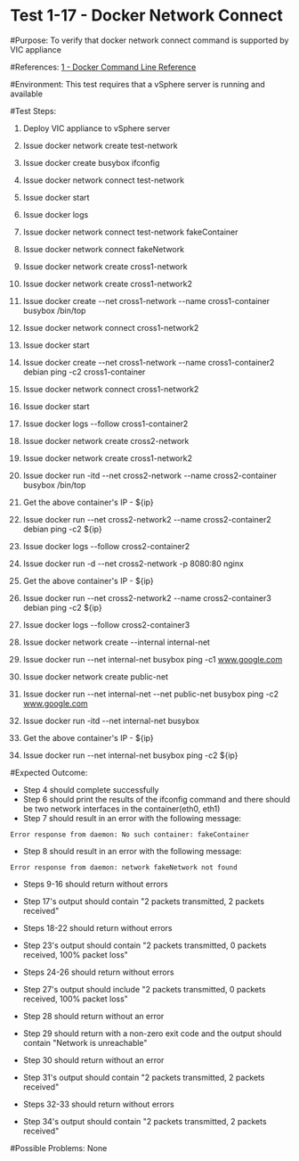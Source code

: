 Test 1-17 - Docker Network Connect
=======

#Purpose:
To verify that docker network connect command is supported by VIC appliance

#References:
[1 - Docker Command Line Reference](https://docs.docker.com/engine/reference/commandline/network_connect/)

#Environment:
This test requires that a vSphere server is running and available

#Test Steps:
1. Deploy VIC appliance to vSphere server
2. Issue docker network create test-network
3. Issue docker create busybox ifconfig
4. Issue docker network connect test-network <containerID>
5. Issue docker start <containerID>
6. Issue docker logs <containerID>
7. Issue docker network connect test-network fakeContainer
8. Issue docker network connect fakeNetwork <containerID>

9. Issue docker network create cross1-network
10. Issue docker network create cross1-network2
11. Issue docker create --net cross1-network --name cross1-container busybox /bin/top
12. Issue docker network connect cross1-network2 <containerID>
13. Issue docker start <containerID>
14. Issue docker create --net cross1-network --name cross1-container2 debian ping -c2 cross1-container
15. Issue docker network connect cross1-network2 <containerID>
16. Issue docker start <containerID>
17. Issue docker logs --follow cross1-container2

18. Issue docker network create cross2-network
19. Issue docker network create cross1-network2
20. Issue docker run -itd --net cross2-network --name cross2-container busybox /bin/top
21. Get the above container's IP - ${ip}
22. Issue docker run --net cross2-network2 --name cross2-container2 debian ping -c2 ${ip}
23. Issue docker logs --follow cross2-container2
24. Issue docker run -d --net cross2-network -p 8080:80 nginx
25. Get the above container's IP - ${ip}
26. Issue docker run --net cross2-network2 --name cross2-container3 debian ping -c2 ${ip}
27. Issue docker logs --follow cross2-container3

28. Issue docker network create --internal internal-net
29. Issue docker run --net internal-net busybox ping -c1 www.google.com
30. Issue docker network create public-net
31. Issue docker run --net internal-net --net public-net busybox ping -c2 www.google.com
32. Issue docker run -itd --net internal-net busybox
33. Get the above container's IP - ${ip}
34. Issue docker run --net internal-net busybox ping -c2 ${ip}

#Expected Outcome:
* Step 4 should complete successfully
* Step 6 should print the results of the ifconfig command and there should be two network interfaces in the container(eth0, eth1)
* Step 7 should result in an error with the following message:  
```
Error response from daemon: No such container: fakeContainer
```
* Step 8 should result in an error with the following message:  
```
Error response from daemon: network fakeNetwork not found
```
* Steps 9-16 should return without errors
* Step 17's output should contain "2 packets transmitted, 2 packets received"
* Steps 18-22 should return without errors
* Step 23's output should contain "2 packets transmitted, 0 packets received, 100% packet loss"
* Steps 24-26 should return without errors
* Step 27's output should include "2 packets transmitted, 0 packets received, 100% packet loss"

* Step 28 should return without an error
* Step 29 should return with a non-zero exit code and the output should contain "Network is unreachable"
* Step 30 should return without an error
* Step 31's output should contain "2 packets transmitted, 2 packets received"
* Steps 32-33 should return without errors
* Step 34's output should contain "2 packets transmitted, 2 packets received"

#Possible Problems:
None